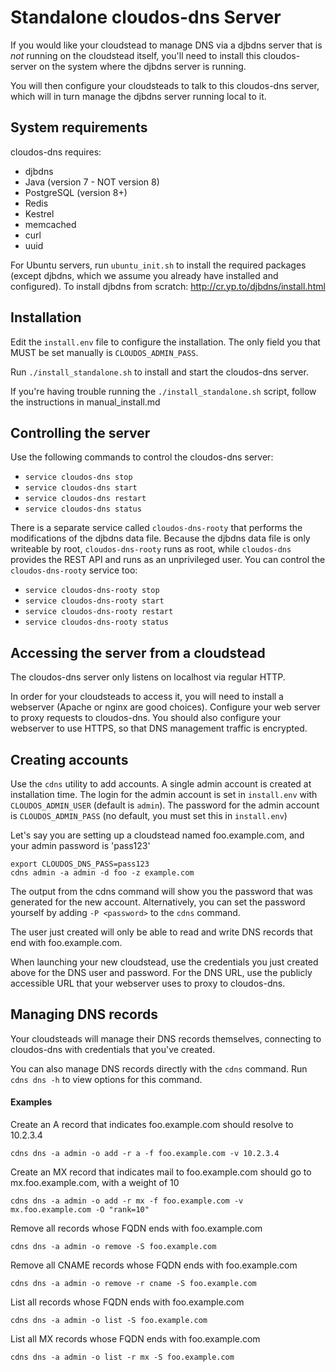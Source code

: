 Standalone cloudos-dns Server
=============================

If you would like your cloudstead to manage DNS via a djbdns server that is *not* running on the cloudstead itself,
you'll need to install this cloudos-server on the system where the djbdns server is running.

You will then configure your cloudsteads to talk to this cloudos-dns server, which will in turn manage the djbdns
server running local to it.

## System requirements

cloudos-dns requires:

   * djbdns
   * Java (version 7 - NOT version 8)
   * PostgreSQL (version 8+)
   * Redis
   * Kestrel
   * memcached
   * curl
   * uuid

For Ubuntu servers, run `ubuntu_init.sh` to install the required packages (except djbdns, which we assume
you already have installed and configured). To install djbdns from scratch: http://cr.yp.to/djbdns/install.html

## Installation

Edit the `install.env` file to configure the installation. The only field you that MUST be set 
manually is `CLOUDOS_ADMIN_PASS`.

Run `./install_standalone.sh` to install and start the cloudos-dns server.

If you're having trouble running the `./install_standalone.sh` script, follow the instructions in
manual_install.md

## Controlling the server

Use the following commands to control the cloudos-dns server:

   * `service cloudos-dns stop`
   * `service cloudos-dns start`
   * `service cloudos-dns restart`
   * `service cloudos-dns status`

There is a separate service called `cloudos-dns-rooty` that performs the modifications of the djbdns data file.
Because the djbdns data file is only writeable by root, `cloudos-dns-rooty` runs as root, while `cloudos-dns`
provides the REST API and runs as an unprivileged user. You can control the `cloudos-dns-rooty` service too:

   * `service cloudos-dns-rooty stop`
   * `service cloudos-dns-rooty start`
   * `service cloudos-dns-rooty restart`
   * `service cloudos-dns-rooty status`

## Accessing the server from a cloudstead

The cloudos-dns server only listens on localhost via regular HTTP. 

In order for your cloudsteads to access it, you will need to install a webserver (Apache or 
nginx are good choices). Configure your web server to proxy requests to cloudos-dns. 
You should also configure your webserver to use HTTPS, so that DNS management traffic is encrypted.

## Creating accounts

Use the `cdns` utility to add accounts. A single admin account is created at installation time.
The login for the admin account is set in `install.env` with `CLOUDOS_ADMIN_USER` (default is `admin`).
The password for the admin account is `CLOUDOS_ADMIN_PASS` (no default, you must set this in `install.env`) 

Let's say you are setting up a cloudstead named foo.example.com, and your admin password is 'pass123'

    export CLOUDOS_DNS_PASS=pass123
    cdns admin -a admin -d foo -z example.com

The output from the cdns command will show you the password that was generated for the new account.
Alternatively, you can set the password yourself by adding `-P <password>` to the `cdns` command.

The user just created will only be able to read and write DNS records that end with foo.example.com.

When launching your new cloudstead, use the credentials you just created above for the DNS user and password.
For the DNS URL, use the publicly accessible URL that your webserver uses to proxy to cloudos-dns.

## Managing DNS records

Your cloudsteads will manage their DNS records themselves, connecting to cloudos-dns with credentials that 
you've created.

You can also manage DNS records directly with the `cdns` command.
Run `cdns dns -h` to view options for this command.

#### Examples

Create an A record that indicates foo.example.com should resolve to 10.2.3.4

    cdns dns -a admin -o add -r a -f foo.example.com -v 10.2.3.4

Create an MX record that indicates mail to foo.example.com should go to mx.foo.example.com, with a weight of 10

    cdns dns -a admin -o add -r mx -f foo.example.com -v mx.foo.example.com -O "rank=10"

Remove all records whose FQDN ends with foo.example.com

    cdns dns -a admin -o remove -S foo.example.com

Remove all CNAME records whose FQDN ends with foo.example.com

    cdns dns -a admin -o remove -r cname -S foo.example.com

List all records whose FQDN ends with foo.example.com

    cdns dns -a admin -o list -S foo.example.com

List all MX records whose FQDN ends with foo.example.com

    cdns dns -a admin -o list -r mx -S foo.example.com
